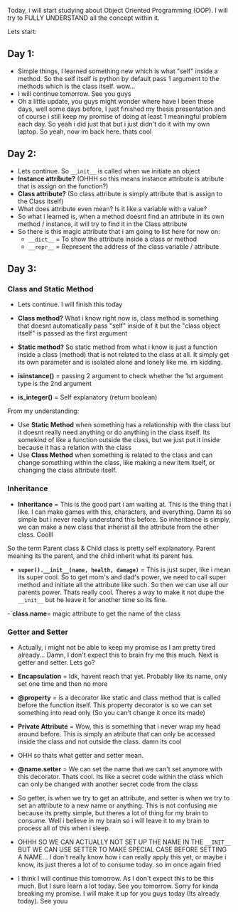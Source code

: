 Today, i will start studying about Object Oriented Programming (OOP). I will try to FULLY UNDERSTAND all the concept within it.

Lets start:

## Day 1:

- Simple things, I learned something new which is what "self" inside a method. So the self itself is python by default pass 1 argument to the methods which is the class itself. wow...
- I will continue tomorrow. See you guys
- Oh a little update, you guys might wonder where have I been these days, well some days before, I just finished my thesis presentation and of course i still keep my promise of doing at least 1 meaningful problem each day. So yeah i did just that but i just didn't do it with my own laptop. So yeah, now im back here. thats cool

## Day 2:

- Lets continue. So `__init__` is called when we initiate an object
- **Instance attribute?** (OHHH so this means instance attribute is atribute that is assign on the function?)
- **Class attribute?** (So class attribute is simply attribute that is assign to the Class itself)
- What does attribute even mean? Is it like a variable with a value?
- So what i learned is, when a method doesnt find an attribute in its own method / instance, it will try to find it in the Class attribute
- So there is this magic attribute that i am going to list here for now on:
  - `__dict__` = To show the attribute inside a class or method
  - `__repr__` = Represent the address of the class variable / attribute

## Day 3:

### Class and Static Method

- Lets continue. I will finish this today
- **Class method?** What i know right now is, class method is something that doesnt automatically pass "self" inside of it but the "class object itself" is passed as the first argument
- **Static method?** So static method from what i know is just a function inside a class (method) that is not related to the class at all. It simply get its own parameter and is isolated alone and lonely like me. im kidding.

- **isinstance()** = passing 2 argument to check whether the 1st argument type is the 2nd argument
- **is_integer()** = Self explanatory (return boolean)

From my understanding:

- Use **Static Method** when something has a relationship with the class but it doesnt really need anything or do anything in the class itself. Its somekind of like a function outside the class, but we just put it inside because it has a relation with the class
- Use **Class Method** when something is related to the class and can change something within the class, like making a new item itself, or changing the class attribute itself.

### Inheritance

- **Inheritance** = This is the good part i am waiting at. This is the thing that i like. I can make games with this, characters, and everything. Damn its so simple but i never really understand this before. So inheritance is simply, we can make a new class that inherist all the attribute from the other class. Coolll

So the term Parent class & Child class is pretty self explanatory. Parent meaning its the parent, and the child inherit what its parent has.

- **`super().__init__(name, health, damage)`** = This is just super, like i mean its super cool. So to get mom's and dad's power, we need to call super method and initiate all the attribute like such. So then we can use all our parents power. Thats really cool. Theres a way to make it not dupe the `__init__` but he leave it for another time so its fine.

-`**class**.**name**= magic attribute to get the name of the class

### Getter and Setter

- Actually, i might not be able to keep my promise as I am pretty tired already... Damn, I don't expect this to brain fry me this much. Next is getter and setter. Lets go?

- **Encapsulation** = Idk, havent reach that yet. Probably like its name, only set one time and then no more

- **@property** = is a decorator like static and class method that is called before the function itself. This property decorator is so we can set something into read only (So you can't change it once its made)

- **Private Attribute** = Wow, this is something that i never wrap my head around before. This is simply an atribute that can only be accessed inside the class and not outside the class. damn its cool

- OHH so thats what getter and setter mean.

- **@name.setter** = We can set the name that we can't set anymore with this decorator. Thats cool. Its like a secret code within the class which can only be changed with another secret code from the class

- So getter, is when we try to get an attribute, and setter is when we try to set an attribute to a new name or anything. This is not confusing me because its pretty simple, but theres a lot of thing for my brain to consume. Well i believe in my brain so i will leave it to my brain to process all of this when i sleep.

- OHHH SO WE CAN ACTUALLY NOT SET UP THE NAME IN THE `__INIT__` BUT WE CAN USE SETTER TO MAKE SPECIAL CASE BEFORE SETTING A NAME... I don't really know how i can really apply this yet, or maybe i know, its just theres a lot of to consume today. so im once again fried

- I think I will continue this tomorrow. As I don't expect this to be this much. But I sure learn a lot today. See you tomorrow. Sorry for kinda breaking my promise. I will make it up for you guys today (Its already today). See youu
